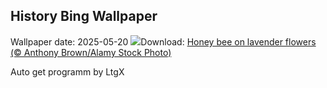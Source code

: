## History Bing Wallpaper
Wallpaper date: 2025-05-20
![](https://www.bing.com/th?id=OHR.HoneyBeeLavender_EN-IN9271954892_UHD.jpg&w=1000)Download: [Honey bee on lavender flowers (© Anthony Brown/Alamy Stock Photo)](https://www.bing.com/th?id=OHR.HoneyBeeLavender_EN-IN9271954892_UHD.jpg)

Auto get programm by LtgX

